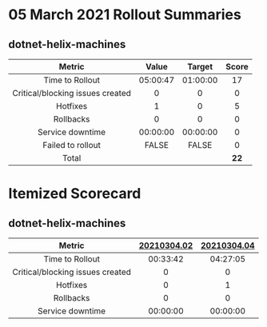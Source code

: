 # 05 March 2021 Rollout Summaries

## dotnet-helix-machines

|              Metric              |   Value  |  Target  |   Score   |
|:--------------------------------:|:--------:|:--------:|:---------:|
| Time to Rollout                  | 05:00:47 | 01:00:00 |     17     |
| Critical/blocking issues created |     0    |    0     |     0     |
| Hotfixes                         |     1    |    0     |     5     |
| Rollbacks                        |     0    |    0     |     0     |
| Service downtime                 | 00:00:00 | 00:00:00 |     0     |
| Failed to rollout                |   FALSE  |   FALSE  |     0     |
| Total                            |          |          |   **22**   |


# Itemized Scorecard

## dotnet-helix-machines

| Metric | [20210304.02](https://dev.azure.com/dnceng/7ea9116e-9fac-403d-b258-b31fcf1bb293/_build/results?buildId=1023947) | [20210304.04](https://dev.azure.com/dnceng/7ea9116e-9fac-403d-b258-b31fcf1bb293/_build/results?buildId=1024002) |
|:-----:|:-----:|:-----:|
| Time to Rollout | 00:33:42 | 04:27:05 |
| Critical/blocking issues created | 0 | 0 |
| Hotfixes | 0 | 1 |
| Rollbacks | 0 | 0 |
| Service downtime | 00:00:00 | 00:00:00 |

